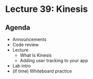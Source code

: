 # Lecture 39: Kinesis

## Agenda

- Announcements
- Code review
- Lecture
  - What Is Kinesis
  - Adding user tracking to your app
- Lab intro
- (if time) Whiteboard practice
